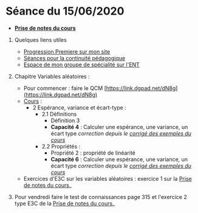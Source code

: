 # Séance du 15/06/2020

* __[Prise de notes du cours](notes/2020-06-14-Note-15-49.pdf)__

1. Quelques liens utiles 
   * [Progression Premiere sur mon site](http://www.frederic-junier.org/Premiere2020/Progression/Premiere_2020.html)
   * [Séances pour la continuité pédagogique](https://frederic-junier.github.io/Premiere/)
   * [Espace de mon groupe de spécialité sur l'ENT](https://le-parc.ent.auvergnerhonealpes.fr/classes/premiere-specialite-maths/groupejunier/)


2. Chapitre Variables aléatoires :
   * Pour commencer : faire le QCM [https://link.dgpad.net/dN8g](https://link.dgpad.net/dN8g) 
   * [Cours](https://frederic-junier.org/Premiere2020/Cours/PremiereCoursVariablesAleatoires-2019V1-Web.pdf) :
     * 2 Espérance, variance et écart-type :
       * 2.1 Définitions 
         * Définition 3
         * __Capacité 4__ :   Calculer une espérance, une variance, un écart type _correction depuis le [corrigé des exemples du cours](../VariablesAleatoires/Cours/Corrige-VariablesAleatoires-2019.pdf)_
       * 2.2 Propriétés :
           * Propriété 2 : propriété de linéarité
           * __Capacité 6__ :   Calculer une espérance, une variance, un écart type _correction depuis le [corrigé des exemples du cours](../VariablesAleatoires/Cours/Corrige-VariablesAleatoires-2019.pdf)_
   * Exercices d'E3C sur les variables aléatoires : exercice 1 sur la [Prise de notes du cours](notes/2020-06-14-Note-15-49.pdf)_

3. Pour vendredi faire le test de connaissances page 315 et l'exercice 2 type E3C de la [Prise de notes du cours](notes/2020-06-14-Note-15-49.pdf)_
